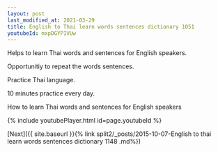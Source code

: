 ```yaml
---
layout: post
last_modified_at: 2021-03-29
title: English to Thai learn words sentences dictionary 1051 
youtubeId: mxpDGYPIVUw
---
```

 
 
Helps to learn Thai words and sentences for English speakers.

Opportunitiy to repeat the words sentences. 

Practice Thai language. 
 
10 minutes practice every day. 
 
How to learn Thai words and sentences for English speakers 
 
{% include youtubePlayer.html id=page.youtubeId %}
 
 
[Next]({{ site.baseurl }}{% link  split2/_posts/2015-10-07-English to thai learn words sentences dictionary 1148 .md%})
 
